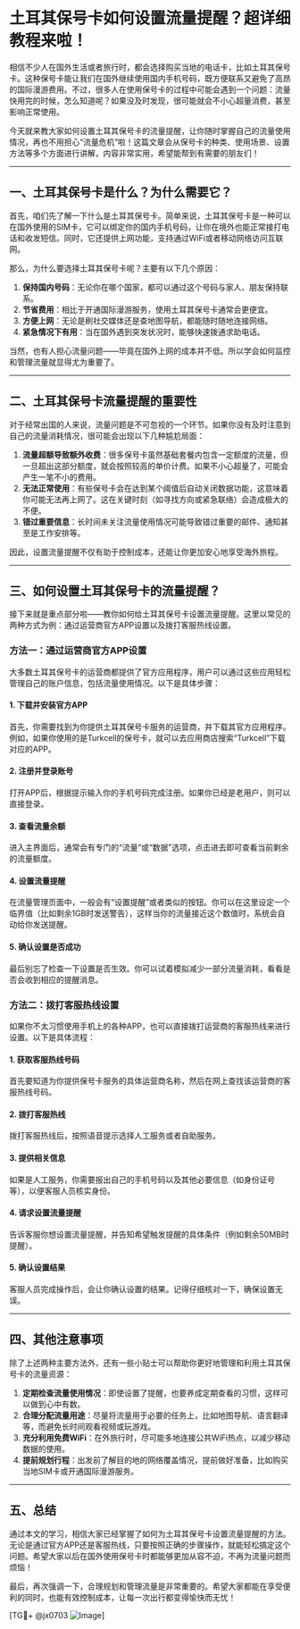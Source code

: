 # 土耳其保号卡如何设置流量提醒？超详细教程来啦！

相信不少人在国外生活或者旅行时，都会选择购买当地的电话卡，比如土耳其保号卡。这种保号卡能让我们在国外继续使用国内手机号码，既方便联系又避免了高昂的国际漫游费用。不过，很多人在使用保号卡的过程中可能会遇到一个问题：流量快用完的时候，怎么知道呢？如果没及时发现，很可能就会不小心超量消费，甚至影响正常使用。

今天就来教大家如何设置土耳其保号卡的流量提醒，让你随时掌握自己的流量使用情况，再也不用担心“流量危机”啦！这篇文章会从保号卡的种类、使用场景、设置方法等多个方面进行讲解，内容非常实用，希望能帮到有需要的朋友们！

---

## 一、土耳其保号卡是什么？为什么需要它？

首先，咱们先了解一下什么是土耳其保号卡。简单来说，土耳其保号卡是一种可以在国外使用的SIM卡，它可以绑定你的国内手机号码，让你在境外也能正常接打电话和收发短信。同时，它还提供上网功能，支持通过WiFi或者移动网络访问互联网。

那么，为什么要选择土耳其保号卡呢？主要有以下几个原因：

1. **保持国内号码**：无论你在哪个国家，都可以通过这个号码与家人、朋友保持联系。
2. **节省费用**：相比于开通国际漫游服务，使用土耳其保号卡通常会更便宜。
3. **方便上网**：无论是刷社交媒体还是查地图导航，都能随时随地连接网络。
4. **紧急情况下有用**：当在国外遇到突发状况时，能够快速拨通求助电话。

当然，也有人担心流量问题——毕竟在国外上网的成本并不低。所以学会如何监控和管理流量就显得尤为重要了。

---

## 二、土耳其保号卡流量提醒的重要性

对于经常出国的人来说，流量问题是不可忽视的一个环节。如果你没有及时注意到自己的流量消耗情况，很可能会出现以下几种尴尬局面：

1. **流量超额导致额外收费**：很多保号卡虽然基础套餐内包含一定额度的流量，但一旦超出这部分额度，就会按照较高的单价计费。如果不小心超量了，可能会产生一笔不小的费用。
2. **无法正常使用**：有些保号卡会在达到某个阈值后自动关闭数据功能，这意味着你可能无法再上网了。这在关键时刻（如寻找方向或紧急联络）会造成极大的不便。
3. **错过重要信息**：长时间未关注流量使用情况可能导致错过重要的邮件、通知甚至是工作安排等。

因此，设置流量提醒不仅有助于控制成本，还能让你更加安心地享受海外旅程。

---

## 三、如何设置土耳其保号卡的流量提醒？

接下来就是重点部分啦——教你如何给土耳其保号卡设置流量提醒。这里以常见的两种方式为例：通过运营商官方APP设置以及拨打客服热线设置。

### 方法一：通过运营商官方APP设置

大多数土耳其保号卡的运营商都提供了官方应用程序，用户可以通过这些应用轻松管理自己的账户信息，包括流量使用情况。以下是具体步骤：

#### 1. 下载并安装官方APP
首先，你需要找到为你提供土耳其保号卡服务的运营商，并下载其官方应用程序。例如，如果你使用的是Turkcell的保号卡，就可以去应用商店搜索“Turkcell”下载对应的APP。

#### 2. 注册并登录账号
打开APP后，根据提示输入你的手机号码完成注册。如果你已经是老用户，则可以直接登录。

#### 3. 查看流量余额
进入主界面后，通常会有专门的“流量”或“数据”选项，点击进去即可查看当前剩余的流量额度。

#### 4. 设置流量提醒
在流量管理页面中，一般会有“设置提醒”或者类似的按钮。你可以在这里设定一个临界值（比如剩余1GB时发送警告），这样当你的流量接近这个数值时，系统会自动给你发送提醒。

#### 5. 确认设置是否成功
最后别忘了检查一下设置是否生效。你可以试着模拟减少一部分流量消耗，看看是否会收到相应的提醒消息。

### 方法二：拨打客服热线设置

如果你不太习惯使用手机上的各种APP，也可以直接拨打运营商的客服热线来进行设置。以下是具体流程：

#### 1. 获取客服热线号码
首先要知道为你提供保号卡服务的具体运营商名称，然后在网上查找该运营商的客服热线号码。

#### 2. 拨打客服热线
拨打客服热线后，按照语音提示选择人工服务或者自助服务。

#### 3. 提供相关信息
如果是人工服务，你需要报出自己的手机号码以及其他必要信息（如身份证号等），以便客服人员核实身份。

#### 4. 请求设置流量提醒
告诉客服你想设置流量提醒，并告知希望触发提醒的具体条件（例如剩余50MB时提醒）。

#### 5. 确认设置结果
客服人员完成操作后，会让你确认设置的结果。记得仔细核对一下，确保设置无误。

---

## 四、其他注意事项

除了上述两种主要方法外，还有一些小贴士可以帮助你更好地管理和利用土耳其保号卡的流量资源：

1. **定期检查流量使用情况**：即使设置了提醒，也要养成定期查看的习惯，这样可以做到心中有数。
2. **合理分配流量用途**：尽量将流量用于必要的任务上，比如地图导航、语言翻译等，而避免长时间观看视频或玩游戏。
3. **充分利用免费WiFi**：在外旅行时，尽可能多地连接公共WiFi热点，以减少移动数据的使用。
4. **提前规划行程**：出发前了解目的地的网络覆盖情况，提前做好准备，比如购买当地SIM卡或开通国际漫游服务。

---

## 五、总结

通过本文的学习，相信大家已经掌握了如何为土耳其保号卡设置流量提醒的方法。无论是通过官方APP还是客服热线，只要按照正确的步骤操作，就能轻松搞定这个问题。希望大家以后在国外使用保号卡时都能够更加从容不迫，不再为流量问题而烦恼！

最后，再次强调一下，合理规划和管理流量是非常重要的。希望大家都能在享受便利的同时，也能有效控制成本，让每一次出行都变得愉快而无忧！

[TG💪+ @jx0703 ![Image](https://github.com/user-attachments/assets/dbca1d08-cadb-493c-b0ec-ad6f7a83f270)]